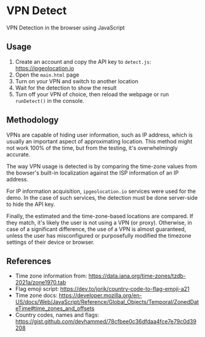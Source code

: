 # VPN Detect

VPN Detection in the browser using JavaScript

## Usage

1. Create an account and copy the API key to `detect.js`: https://ipgeolocation.io
2. Open the `main.html` page
3. Turn on your VPN and switch to another location
4. Wait for the detection to show the result
5. Turn off your VPN of choice, then reload the webpage or run `runDetect()` in the console.

## Methodology

VPNs are capable of hiding user information, such as IP address, which is usually an important aspect of approximating location. This method might not work 100% of the time, but from the testing, it's overwhelmingly accurate.

The way VPN usage is detected is by comparing the time-zone values from the bowser's built-in localization against the ISP information of an IP address.

For IP information acquisition, `ipgeolocation.io` services were used for the demo. In the case of such services, the detection must be done server-side to hide the API key.

Finally, the estimated and the time-zone-based locations are compared. If they match, it's likely the user is not using a VPN (or proxy). Otherwise, in case of a significant difference, the use of a VPN is almost guaranteed, unless the user has misconfigured or purposefully modified the timezone settings of their device or browser.

## References

- Time zone information from: https://data.iana.org/time-zones/tzdb-2021a/zone1970.tab
- Flag emoji script: https://dev.to/jorik/country-code-to-flag-emoji-a21
- Time zone docs: https://developer.mozilla.org/en-US/docs/Web/JavaScript/Reference/Global_Objects/Temporal/ZonedDateTime#time_zones_and_offsets
- Country codes, names and flags: https://gist.github.com/devhammed/78cfbee0c36dfdaa4fce7e79c0d39208